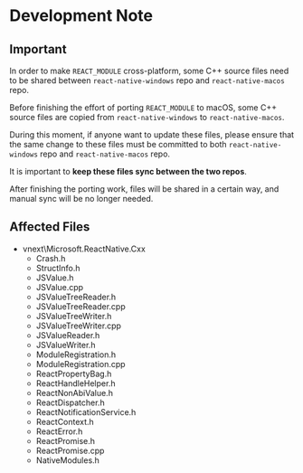 # Development Note

## Important

In order to make `REACT_MODULE` cross-platform,
some C++ source files need to be shared between `react-native-windows` repo and `react-native-macos` repo.

Before finishing the effort of porting `REACT_MODULE` to macOS,
some C++ source files are copied from `react-native-windows` to `react-native-macos`.

During this moment,
if anyone want to update these files,
please ensure that the same change to these files must be committed to both
`react-native-windows` repo and `react-native-macos` repo.

It is important to **keep these files sync between the two repos**.

After finishing the porting work,
files will be shared in a certain way,
and manual sync will be no longer needed.

## Affected Files

- vnext\Microsoft.ReactNative.Cxx
  - Crash.h
  - StructInfo.h
  - JSValue.h
  - JSValue.cpp
  - JSValueTreeReader.h
  - JSValueTreeReader.cpp
  - JSValueTreeWriter.h
  - JSValueTreeWriter.cpp
  - JSValueReader.h
  - JSValueWriter.h
  - ModuleRegistration.h
  - ModuleRegistration.cpp
  - ReactPropertyBag.h
  - ReactHandleHelper.h
  - ReactNonAbiValue.h
  - ReactDispatcher.h
  - ReactNotificationService.h
  - ReactContext.h
  - ReactError.h
  - ReactPromise.h
  - ReactPromise.cpp
  - NativeModules.h